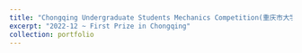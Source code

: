 ```yaml
---
title: "Chongqing Undergraduate Students Mechanics Competition(重庆市大学生力学竞赛)"
excerpt: "2022-12 ~ First Prize in Chongqing"
collection: portfolio
---
```

